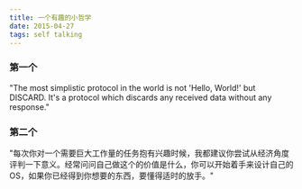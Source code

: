 ```yaml
---
title: 一个有趣的小哲学
date: 2015-04-27
tags: self talking
---
```


### 第一个

"The most simplistic protocol in the world is not 'Hello, World!' but DISCARD. It's a protocol which discards any received data without any response."

### 第二个

"每次你对一个需要巨大工作量的任务抱有兴趣时候，我都建议你尝试从经济角度评判一下意义。经常问问自己做这个的价值是什么，你可以开始着手来设计自己的OS，如果你已经得到你想要的东西，要懂得适时的放手。"
